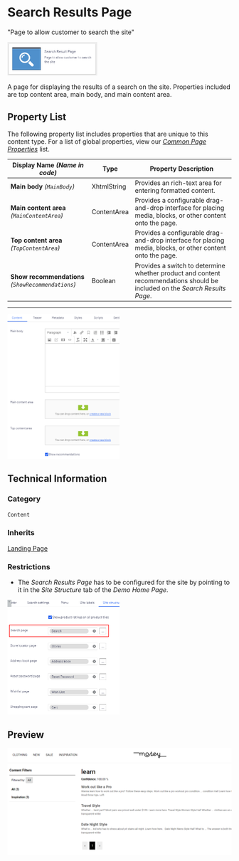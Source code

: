 # Search Results Page
"Page to allow customer to search the site"

<img src="../Screenshots/Search%20Results%20Page%20-%20icon.png?raw=true" alt="Search Results Page icon" width="40%" />

A page for displaying the results of a search on the site. Properties included are top content area, main body, and main content area.

## Property List
The following property list includes properties that are unique to this content type. For a list of global properties, view our [*Common Page  Properties*](./Common%20Page%20Properties.md) list.

Display Name *(Name in code)* | Type | Property Description
--------------|------|---------------
**Main body** *(`MainBody`)* | XhtmlString | Provides an rich-text area for entering formatted content.
**Main content area** *(`MainContentArea`)* | ContentArea | Provides a configurable drag-and-drop interface for placing media, blocks, or other content onto the page.
**Top content area** *(`TopContentArea`)* | ContentArea | Provides a configurable drag-and-drop interface for placing media, blocks, or other content onto the page.
**Show recommendations** *(`ShowRecommendations`)* | Boolean | Provides a switch to determine whether product and content recommendations should be included on the *Search Results Page*.

** **
<img src="../Screenshots/Search%20Results%20Page%20-%20Content%20tab.png?raw=true" alt="Preview of Search Results Page" width="50%"/>

## Technical Information

### Category
`Content`

### Inherits
[Landing Page](#)

### Restrictions
* The *Search Results Page* has to be configured for the site by pointing to it in the *Site Structure* tab of the *Demo Home Page*.

<img src="../Screenshots/Demo%20Home Page - Site structure tab - Search.png?raw=true" alt="Search configuration on the Demo Home Page" width="50%"/>

## Preview
<img src="../Screenshots/Search%20Results%20Page%20-%20OPE.png?raw=true" alt="Preview of Search Results Page" width="100%"/>